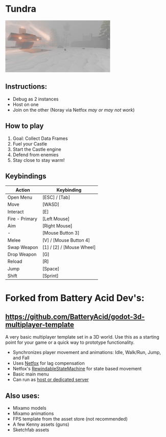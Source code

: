 # Tundra

<img src="tundra_view_1.png" width="328"/>

## Instructions:

- Debug as 2 instances
- Host on one
- Join on the other
(Noray via Netfox _may or may not work_)


## How to play

1. Goal: Collect Data Frames
2. Fuel your Castle
3. Start the Castle engine
4. Defend from enemies
5. Stay close to stay warm!

## Keybindings

| Action  | Keybinding |
| ------------- | ------------- |
| Open Menu | [ESC] / [Tab] |
| Move | [WASD] |
| Interact | [E] |
| Fire - Primary | [Left Mouse] |
| Aim  | [Right Mouse] |
| - | [Mouse Button 3] |
| Melee | [V] / [Mouse Button 4] |
| Swap Weapon | [1] / [2] / [Mouse Wheel] |
| Drop Weapon | [G]  |
| Reload | [R] |
| Jump | [Space] |
| Shift | [Sprint] |




# Forked from Battery Acid Dev's:

## https://github.com/BatteryAcid/godot-3d-multiplayer-template

A very basic multiplayer template set in a 3D world. Use this as a starting point for your game or a quick way to prototype functionality.

- Synchronizes player movement and animations: Idle, Walk/Run, Jump, and Fall 
- Uses [Netfox](https://github.com/foxssake/netfox) for lag compensation
- Netfox's [RewindableStateMachine](https://foxssake.github.io/netfox/netfox.extras/guides/rewindable-state-machine/) for state based movement
- Basic main menu
- Can run as [host or dedicated server](https://youtu.be/jgJuX04cq7k)



## Also uses:

- Mixamo models 
- Mixamo animations
- FPS template from the asset store (not recommended)
- A few Kenny assets (guns)
- Sketchfab assets
